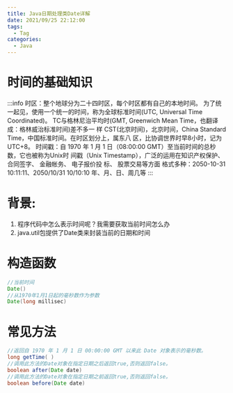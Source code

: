 ```yaml
---
title: Java⽇期处理类Date详解
date: 2021/09/25 22:12:00
tags:
  - Tag
categories:
  - Java
---
```


# 时间的基础知识
:::info
时区：整个地球分为⼆⼗四时区，每个时区都有⾃⼰的本地时间。
为了统⼀起⻅，使⽤⼀个统⼀的时间，称为全球标准时间(UTC, Universal Time
Coordinated)。
TC与格林尼治平均时(GMT, Greenwich Mean Time，也翻译成：格林威治标准时间)差不多⼀
样
CST(北京时间)，北京时间，China Standard Time，中国标准时间。在时区划分上，属东⼋
区，⽐协调世界时早8⼩时，记为UTC+8。
时间戳：⾃ 1970 年 1 ⽉ 1 ⽇（08:00:00 GMT）⾄当前时间的总秒数，它也被称为Unix时
间戳（Unix Timestamp），⼴泛的运⽤在知识产权保护、 合同签字、 ⾦融帐务、 电⼦报价投
标、 股票交易等⽅⾯
格式多种：2050-10-31 10:11:11、2050/10/31 10/10:10
年、⽉、⽇、周⼏等
:::

# 背景:
1. 程序代码中怎么表示时间呢？我需要获取当前时间怎么办
2. java.util包提供了Date类来封装当前的⽇期和时间

# 构造函数
```java
//当前时间
Date()
//从1970年1⽉1⽇起的毫秒数作为参数
Date(long millisec)
```

# 常⻅⽅法
```java
//返回⾃ 1970 年 1 ⽉ 1 ⽇ 00:00:00 GMT 以来此 Date 对象表示的毫秒数。
long getTime( )
//调⽤此⽅法的Date对象在指定⽇期之后返回true,否则返回false。
boolean after(Date date)
//调⽤此⽅法的Date对象在指定⽇期之前返回true,否则返回false。
boolean before(Date date)
```